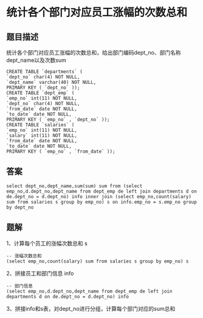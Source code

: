 <!--
 * @Author: your name
 * @Date: 2020-09-21 17:24:24
 * @LastEditTime: 2020-09-27 11:55:37
 * @LastEditors: your name
 * @Description: In User Settings Edit
 * @FilePath: \database-sql-combat\22.统计各个部门对应员工涨幅的次数总和.md
-->
# 统计各个部门对应员工涨幅的次数总和

## 题目描述

统计各个部门对应员工涨幅的次数总和，给出部门编码dept_no、部门名称dept_name以及次数sum

``` mysql
CREATE TABLE `departments` (
`dept_no` char(4) NOT NULL,
`dept_name` varchar(40) NOT NULL,
PRIMARY KEY ( `dept_no` ));
CREATE TABLE `dept_emp` (
`emp_no` int(11) NOT NULL,
`dept_no` char(4) NOT NULL,
`from_date` date NOT NULL,
`to_date` date NOT NULL,
PRIMARY KEY ( `emp_no` , `dept_no` ));
CREATE TABLE `salaries` (
`emp_no` int(11) NOT NULL,
`salary` int(11) NOT NULL,
`from_date` date NOT NULL,
`to_date` date NOT NULL,
PRIMARY KEY ( `emp_no` , `from_date` ));
```

## 答案

``` mysql
select dept_no,dept_name,sum(sum) sum from (select emp_no,d.dept_no,dept_name from dept_emp de left join departments d on de.dept_no = d.dept_no) info inner join (select emp_no,count(salary) sum from salaries s group by emp_no) s on info.emp_no = s.emp_no group by dept_no
```

## 题解

1、计算每个员工的涨幅次数总和 s

``` mysql
-- 涨幅次数总和
(select emp_no,count(salary) sum from salaries s group by emp_no) s
```

2、拼接员工和部门信息 info

``` mysql
-- 部门信息
(select emp_no,d.dept_no,dept_name from dept_emp de left join departments d on de.dept_no = d.dept_no) info
```

3、拼接info和s表，对dept_no进行分组，计算每个部门对应的sum总和
